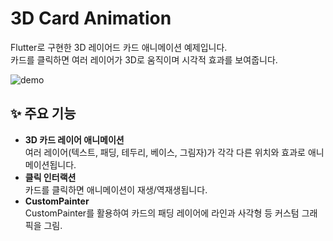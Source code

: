 # 3D Card Animation

Flutter로 구현한 3D 레이어드 카드 애니메이션 예제입니다.  
카드를 클릭하면 여러 레이어가 3D로 움직이며 시각적 효과를 보여줍니다.

![demo](https://firebasestorage.googleapis.com/v0/b/instagram-resume.firebasestorage.app/o/post%2F3d_card.gif?alt=media&token=40128fb8-b21b-4166-b027-6e5bdf3c849f) <!-- 실제 데모 이미지를 assets 폴더에 넣고 경로를 맞춰주세요 -->

## ✨ 주요 기능

- **3D 카드 레이어 애니메이션**  
  여러 레이어(텍스트, 패딩, 테두리, 베이스, 그림자)가 각각 다른 위치와 효과로 애니메이션됩니다.
- **클릭 인터랙션**  
  카드를 클릭하면 애니메이션이 재생/역재생됩니다.
- **CustomPainter**  
  CustomPainter를 활용하여 카드의 패딩 레이어에 라인과 사각형 등 커스텀 그래픽을 그림.
